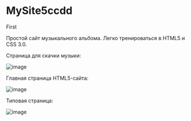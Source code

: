 # MySite5ccdd
First

Простой сайт музыкального альбома. Легко тренироваться в HTML5 и CSS 3.0.

Страница для скачки музыки:

![image](https://user-images.githubusercontent.com/10297748/155697369-faf4599c-0fc4-41d8-9ba3-8d989f611ada.png)

Главная страница HTML5-сайта:

![image](https://user-images.githubusercontent.com/10297748/155697610-58face89-6671-4f3b-8c97-426d472469a5.png)

Типовая страница:

![image](https://user-images.githubusercontent.com/10297748/155697823-b638a47a-b5b1-42fc-8d27-38a86ec6153e.png)
